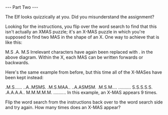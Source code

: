 --- Part Two ---

The Elf looks quizzically at you. Did you misunderstand the assignment?

Looking for the instructions, you flip over the word search to find that this
isn't actually an XMAS puzzle; it's an X-MAS puzzle in which you're supposed to
find two MAS in the shape of an X. One way to achieve that is like this:

M.S .A. M.S Irrelevant characters have again been replaced with . in the above
diagram. Within the X, each MAS can be written forwards or backwards.

Here's the same example from before, but this time all of the X-MASes have been
kept instead:

.M.S...... ..A..MSMS. .M.S.MAA.. ..A.ASMSM. .M.S.M.... .......... S.S.S.S.S.
.A.A.A.A.. M.M.M.M.M. .......... In this example, an X-MAS appears 9 times.

Flip the word search from the instructions back over to the word search side and
try again. How many times does an X-MAS appear?

